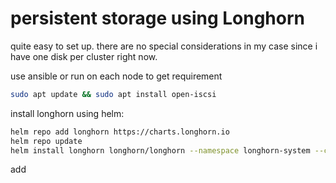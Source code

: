 # persistent storage using Longhorn
quite easy to set up. there are no special considerations in my case since i have one disk per cluster right now.

use ansible or run on each node to get requirement

```bash
sudo apt update && sudo apt install open-iscsi
```

install longhorn using helm:

```bash
helm repo add longhorn https://charts.longhorn.io
helm repo update
helm install longhorn longhorn/longhorn --namespace longhorn-system --create-namespace
```


add 